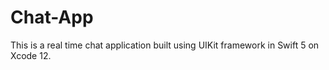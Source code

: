 # Chat-App
This is a real time chat application built using UIKit framework in Swift 5 on Xcode 12.
